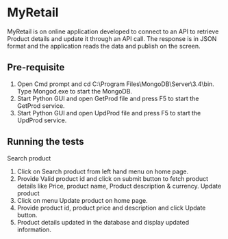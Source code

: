 # MyRetail

MyRetail is on online application developed to connect to an API to retrieve Product details and update it through an API call. The response is in JSON format and the application reads the data and publish on the screen.

## Pre-requisite

1. Open Cmd prompt and cd C:\Program Files\MongoDB\Server\3.4\bin. Type Mongod.exe to start the MongoDB.
2. Start Python GUI and open GetProd file and press F5 to start the GetProd service.
3. Start Python GUI and open UpdProd file and press F5 to start the UpdProd service.

## Running the tests

Search product
1.	Click on Search product from left hand menu on home page.
2.	Provide Valid product id and click on submit button to fetch product details like Price, product name, Product description & currency.
Update product
1.	Click on menu Update product on home page.
2.	Provide product id, product price and description and click Update button.
3.	Product details updated in the database and display updated information.
